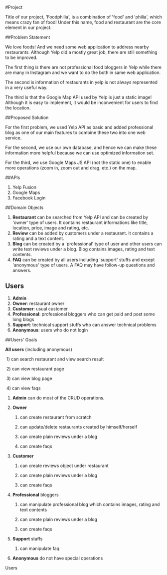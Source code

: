 #Project

Title of our project, 'Foodphilia', is a combination of 'food' and 'philia', which means crazy fan of food! Under this name, food and restaurant are the core element in our project.

##Problem Statement

We love foods! And we need some web application to address nearby restaurants. Although Yelp did a mostly great job, there are still something to be improved. 

The first thing is there are not professional food bloggers in Yelp while there are many in Instagram and we want to do the both in same web application.

The second is information of restaurants in yelp is not always represented in a very useful way.

The third is that the Google Map API used by Yelp is just a static image! Although it is easy to implement, it would be inconvenient for users to find the location.

##Proposed Solution

For the first problem, we used Yelp API as basic and added professional blog as one of our main features to combine these two into one web service.

For the second, we use our own database, and hence we can make these information more helpful because we can use optimized information set.

For the third, we use Google Maps JS API (not the static one) to enable more operations (zoom in, zoom out and drag, etc.) on the map.

##APIs

1. Yelp Fusion
2. Google Maps
3. Facebook Login

##Domain Objects

1. **Restaurant** can be searched from Yelp API and can be created by 'owner' type of users. It contains restaurant informations like title, location, price, image and rating, etc.
2. **Review** can be added by customers under a restaurant. It contains a rating and a text content.
3. **Blog** can be created by a 'professional' type of user and other users can write text reviews under a blog. Blog contains images, rating and text contents.
4. **FAQ** can be created by all users including 'support' stuffs and except 'anonymous' type of users. A FAQ may have follow-up questions and answers. 

## Users

1. **Admin**
2. **Owner**: restaurant owner
3. **Customer**: usual customer
4. **Professional**: professional bloggers who can get paid and post some long blogs
5. **Support**: technical support stuffs who can answer technical problems
6. **Anonymous**: users who do not login

##Users' Goals

**All users** (including anonymous)

​	1) can search restaurant and view search result

​	2) can view restaurant page

​	3) can view blog page

​	4) can view faqs

1. **Admin** can do most of the CRUD operations.

2. **Owner**

   1) can create restaurant from scratch

   2) can update/delete restaurants created by himself/herself

   3) can create plain reviews under a blog

   4) can create faqs

3. **Customer**

   1) can create reviews object under restaurant

   2) can create plain reviews under a blog

   3) can create faqs

4. **Professional** bloggers

   1) can manipulate professional blog which contains images, rating and text contents

   2) can create plain reviews under a blog

   3) can create faqs

5. **Support** staffs

   1) can manipulate faq

6. **Anonymous** do not have special operations

Users